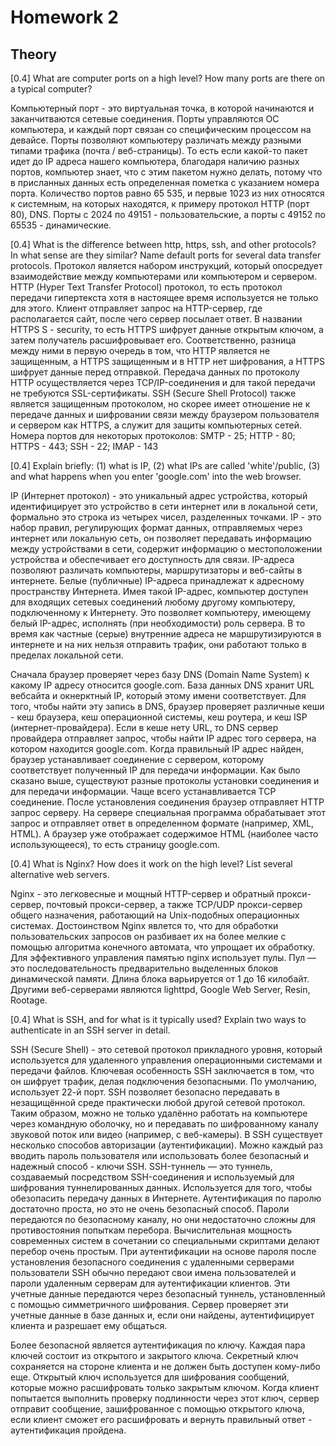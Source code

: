 # Homework 2

## Theory

[0.4] What are computer ports on a high level? How many ports are there on a typical computer?

Компьютерный порт - это виртуальная точка, в которой начинаются и заканчитваются сетевые соединения. Порты управляются ОС компьютера, и каждый порт связан
со специфическим процессом на девайсе. Порты позволяют компьютеру различать между разными типами трафика (почта / веб-страницы). То есть если какой-то пакет идет до IP адреса нашего компьютера, благодаря наличию разных портов, компьютер знает, что с этим пакетом нужно делать, потому что в присланных данных есть определенная пометка с указанием номера порта. Количество портов равно 65 535, и первые 1023 из них относятся к системным, на которых находятся, к примеру протокол HTTP (порт 80), DNS. Порты с 2024 по 49151 - пользовательские, а порты с 49152 по 65535 - динамические. 

[0.4] What is the difference between http, https, ssh, and other protocols? In what sense are they similar? Name default ports for several data transfer protocols.
Протокол является набором инструкций, который опосредует взаимодействие между компьютерами или компьютером и сервером. HTTP (Hyper Text Transfer Protocol) протокол, то есть протокол передачи гипертекста хотя в настоящее время используется не только для этого. Клиент отправляет запрос на HTTP-сервер, где располагается сайт, после чего сервер посылает ответ. В названии HTTPS S - security, то есть HTTPS шифрует данные открытым ключом, а затем получатель расшифровывает его. Соответственно, разница между ними в первую очередь в том, что HTTP является не защищенным, а HTTPS защищенным и в HTTP нет шифрования, а HTTPS шифрует данные перед отправкой. Передача данных по протоколу HTTP осуществляется через TCP/IP-соединения и для такой передачи не требуются SSL-сертификаты. SSH (Secure Shell Protocol) также является защищенным протоколом, но скорее имеет отношение не к передаче данных и шифровании связи между браузером пользователя и сервером как HTTPS, а служит для защиты компьютерных сетей. 
Номера портов для некоторых протоколов: SMTP - 25; HTTP - 80; HTTPS - 443; SSH - 22; IMAP - 143

[0.4] Explain briefly: (1) what is IP, (2) what IPs are called 'white'/public, (3) and what happens when you enter 'google.com' into the web browser.

IP (Интернет протокол) - это уникальный адрес устройства, который идентифицирует это устройство в сети интернет или в локальной сети, формально это строка из четырех чисел, разделенных точками. IP - это набор правил, регулирующих формат данных, отправляемых через интернет или локальную сеть, он позволяет передавать информацию между устройствами в сети, содержит информацию о местоположении устройства и обеспечивает его доступность для связи. IP-адреса позволяют различать компьютеры, маршрутизаторы и веб-сайты в интернете. Белые (публичные) IP-адреса принадлежат к адресному пространству Интернета. Имея такой IP-адрес, компьютер доступен для входящих сетевых соединений любому другому компьютеру, подключенному к Интернету. Это позволяет компьютеру, имеющему белый IP-адрес, исполнять (при необходимости) роль сервера. В то время как частные (серые) внутренние адреса не маршрутизируются в интернете и на них нельзя отправить трафик, они работают только в пределах локальной сети. 

Сначала браузер проверяет через базу DNS (Domain Name System) к какому IP адресу относится google.com. База данных DNS хранит URL вебсайта и окнерктный IP, который этому имени соответствует. Для того, чтобы найти эту запись в DNS, браузер проверяет различные кеши - кеш браузера, кеш операционной системы, кеш роутера, и кеш ISP (интернет-провайдера). Если в кеше нету URL, то DNS сервер провайдера отправляет запрос, чтобы найти IP адрес того сервера, на котором находится google.com. Когда правильный IP адрес найден, браузер устанавливает соединение с сервером, которому соответствует полученный IP для передачи информации. Как было сказано выше, существуют разные протоколы установки соединения и для передачи информации. Чаще всего устанавливается TCP соединение. После установления соединения браузер отправляет HTTP запрос серверу. На сервере специальная программа обрабатывает этот запрос и отправляет ответ в определенном формате (например, XML, HTML). А браузер уже отображает содержимое HTML (наиболее часто использующееся), то есть страницу google.com.

[0.4] What is Nginx? How does it work on the high level? List several alternative web servers.

Nginx - это легковесные и мощный HTTP-сервер и обратный прокси-сервер, почтовый прокси-сервер, а также TCP/UDP прокси-сервер общего назначения, работающий на Unix-подобных операционных системах. Достоинством Nginx явлется то, что для обработки пользовательских запросов он разбивает их на более мелкие с помощью алгоритма конечного автомата, что упрощает их обработку. Для эффективного управления памятью nginx использует пулы. Пул — это последовательность предварительно выделенных блоков динамической памяти. Длина блока варьируется от 1 до 16 килобайт. Другими веб-серверами являются lighttpd, Google Web Server, Resin, Rootage.


[0.4] What is SSH, and for what is it typically used? Explain two ways to authenticate in an SSH server in detail.

SSH (Secure Shell) - это сетевой протокол прикладного уровня, который используется для удаленного управления операционными системами и передачи файлов. Ключевая особенность SSH заключается в том, что он шифрует трафик, делая подключения безопасными. По умолчанию, использует 22-й порт. SSH позволяет безопасно передавать в незащищённой среде практически любой другой сетевой протокол. Таким образом, можно не только удалённо работать на компьютере через командную оболочку, но и передавать по шифрованному каналу звуковой поток или видео (например, с веб-камеры). В SSH существует несколько способов авторизации (аутентификации). Можно каждый раз вводить пароль пользователя или использовать более безопасный и надежный способ - ключи SSH. SSH-туннель — это туннель, создаваемый посредством SSH-соединения и используемый для шифрования туннелированных данных. Используется для того, чтобы обезопасить передачу данных в Интернете. Аутентификация по паролю достаточно проста, но это не очень безопасный способ. Пароли передаются по безопасному каналу, но они недостаточно сложны для противостояния попыткам перебора. Вычислительная мощность современных систем в сочетании со специальными скриптами делают перебор очень простым. При аутентификации на основе пароля после установления безопасного соединения с удаленными серверами пользователи SSH обычно передают свои имена пользователей и пароли удаленным серверам для аутентификации клиентов. Эти учетные данные передаются через безопасный туннель, установленный с помощью симметричного шифрования. Сервер проверяет эти учетные данные в базе данных и, если они найдены, аутентифицирует клиента и разрешает ему общаться.

Более безопасной является аутентификация по ключу. Каждая пара ключей состоит из открытого и закрытого ключа. Секретный ключ сохраняется на стороне клиента и не должен быть доступен кому-либо еще. Открытый ключ используется для шифрования сообщений, которые можно расшифровать только закрытым ключом. Когда клиент попытается выполнить проверку подлинности через этот ключ, сервер отправит сообщение, зашифрованное с помощью открытого ключа, если клиент сможет его расшифровать и вернуть правильный ответ - аутентификация пройдена.
